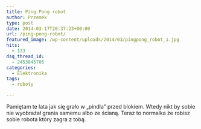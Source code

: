 ```yaml
---
title: Ping Pong robot
author: Przemek
type: post
date: 2014-03-17T20:37:23+00:00
url: /ping-pong-robot/
featured_image: /wp-content/uploads/2014/03/pingpong_robot_1.jpg
hits:
  - 133
dsq_thread_id:
  - 2453845705
categories:
  - Elektronika
tags:
  - roboty

---
```

Pamiętam te lata jak się grało w &#8222;pindla&#8221; przed blokiem. Wtedy nikt by sobie nie wyobrażał grania samemu albo ze ścianą. Teraz to normalka że robisz sobie robota który zagra z tobą.

<!--more-->